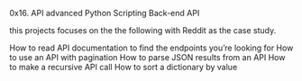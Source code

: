 0x16. API advanced
Python
Scripting
Back-end
API

this projects focuses on the the following with Reddit as the case study.

How to read API documentation to find the endpoints you’re looking for
How to use an API with pagination
How to parse JSON results from an API
How to make a recursive API call
How to sort a dictionary by value
